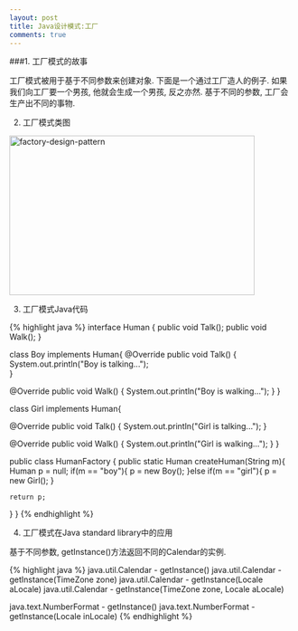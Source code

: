 ```yaml
---
layout: post
title: Java设计模式:工厂
comments: true
---
```


###1. 工厂模式的故事

工厂模式被用于基于不同参数来创建对象. 下面是一个通过工厂造人的例子. 如果我们向工厂要一个男孩, 他就会生成一个男孩, 反之亦然. 基于不同的参数, 工厂会生产出不同的事物.



2. 工厂模式类图

<img src="http://www.programcreek.com/wp-content/uploads/2013/02/factory-design-pattern.png" alt="factory-design-pattern" width="434" height="282" class="alignleft size-full wp-image-7763">

3. 工厂模式Java代码

{% highlight java %}
interface Human {
  public void Talk();
  public void Walk();
}
 
 
class Boy implements Human{
  @Override
  public void Talk() {
    System.out.println("Boy is talking...");    
  }
 
  @Override
  public void Walk() {
    System.out.println("Boy is walking...");
  }
}
 
class Girl implements Human{
 
  @Override
  public void Talk() {
    System.out.println("Girl is talking..."); 
  }
 
  @Override
  public void Walk() {
    System.out.println("Girl is walking...");
  }
}
 
public class HumanFactory {
  public static Human createHuman(String m){
    Human p = null;
    if(m == "boy"){
      p = new Boy();
    }else if(m == "girl"){
      p = new Girl();
    }
 
    return p;
  }
}
{% endhighlight %}

4. 工厂模式在Java standard library中的应用

基于不同参数, getInstance()方法返回不同的Calendar的实例.

{% highlight java %}
java.util.Calendar - getInstance()
java.util.Calendar - getInstance(TimeZone zone)
java.util.Calendar - getInstance(Locale aLocale)
java.util.Calendar - getInstance(TimeZone zone, Locale aLocale)

java.text.NumberFormat - getInstance()
java.text.NumberFormat - getInstance(Locale inLocale)
{% endhighlight %}